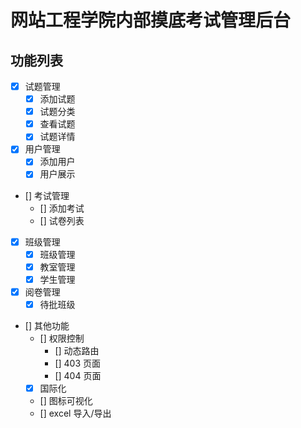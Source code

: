 # 网站工程学院内部摸底考试管理后台

## 功能列表

- [x] 试题管理
  - [x] 添加试题
  - [x] 试题分类
  - [x] 查看试题
  - [x] 试题详情
- [x] 用户管理
  - [x] 添加用户
  - [x] 用户展示
- [] 考试管理
  - [] 添加考试
  - [] 试卷列表
- [x] 班级管理
  - [x] 班级管理
  - [x] 教室管理
  - [x] 学生管理
- [x] 阅卷管理
  - [x] 待批班级
- [] 其他功能
  - [] 权限控制
    - [] 动态路由
    - [] 403 页面
    - [] 404 页面
  - [x] 国际化
  - [] 图标可视化
  - [] excel 导入/导出
